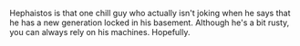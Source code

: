 Hephaistos is that one chill guy who actually isn't joking when he says that he has a new generation locked in his basement. Although he's a bit rusty, you can always rely on his machines. Hopefully.